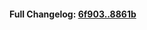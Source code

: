 

#### **Full Changelog:** [6f903..8861b](https://github.com/mediar-ai/screenpipe/compare/6f903..8861b)

